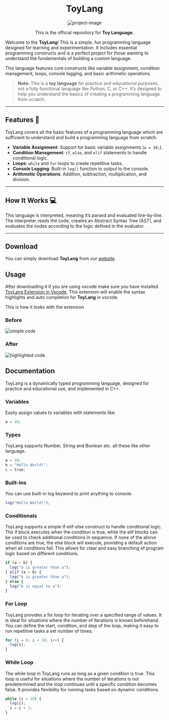 <h1 align="center" id="title">ToyLang</h1>

<p align="center"><img src="https://socialify.git.ci/Rohit-Ahirwal/ToyLang/image?description=1&font=KoHo&forks=1&language=1&name=1&owner=1&pattern=Solid&stargazers=1&theme=Auto" alt="project-image"></p>

<p align="center">This is the official repository for <b>Toy Language.</b></p>

Welcome to the **ToyLang**! This is a simple, fun programming language designed for learning and experimentation. It includes essential programming constructs and is a perfect project for those wanting to understand the fundamentals of building a custom language. 

This language features core constructs like variable assignment, condition management, loops, console logging, and basic arithmetic operations.

> **Note:** This is a **toy language** for practice and educational purposes, not a fully functional language like Python, C, or C++. It’s designed to help you understand the basics of creating a programming language from scratch.

---

## Features 🚀

ToyLang covers all the basic features of a programming language which are sufficient to understand and build a programming language from scratch.

- **Variable Assignment**: Support for basic variable assignments (`a = 10;`).
- **Condition Management**: `if`, `else`, and `elif` statements to handle conditional logic.
- **Loops**: `while` and `for` loops to create repetitive tasks.
- **Console Logging**: Built-in `log()` function to output to the console.
- **Arithmetic Operations**: Addition, subtraction, multiplication, and division.
  
---

## How It Works 💻

This language is interpreted, meaning it’s parsed and evaluated line-by-line. The interpreter reads the code, creates an Abstract Syntax Tree (AST), and evaluates the nodes according to the logic defined in the evaluator.

---

## Download

You can simply download **ToyLang** from our [website](https://toylang-docs.vercel.app/).

## Usage

After downloading it if you are using vscode make sure you have installed [ToyLang Extension in Vscode](https://marketplace.visualstudio.com/items?itemName=RohitAhirwal.toylang), This extension will enable the syntax highlights and auto completion for **ToyLang** in vscode.

This is how it looks with the extension

### Before
![simple code](https://github.com/user-attachments/assets/46b77997-7f4a-4de1-b188-ee0a123f2e71)

### After
![highlighted code](https://github.com/user-attachments/assets/e4f0fa81-27c0-417d-a7a9-c709e70eca2e)

## Documentation

ToyLang is a dynamically typed programming language, designed for practice and educational use, and implemented in C++.

### Variables
Easily assign values to variables with statements like.

```python
a = 10;
```

### Types
ToyLang supports Number, String and Boolean etc. all these like other language.

```python
a = 10;
b = "Hello World!";
c = true;
```

### Built-ins
You can use built-in log keyword to print anything to console.

```javascript
log("Hello World!");
```

### Conditionals
ToyLang supports a simple if-elif-else construct to handle conditional logic. The if block executes when the condition is true, while the elif blocks can be used to check additional conditions in sequence. If none of the above conditions are true, the else block will execute, providing a default action when all conditions fail. This allows for clear and easy branching of program logic based on different conditions.

```javascript
if (a > b) {
  log("a is greater than a");
} elif (a < b) {
  log("b is greater than a");
} else {
  log("b is equal to a");
}
```

### For Loop
ToyLang provides a for loop for iterating over a specified range of values. It is ideal for situations where the number of iterations is known beforehand. You can define the start, condition, and step of the loop, making it easy to run repetitive tasks a set number of times.

```javascript
for (i = 0; i < 10; i++) {
  log(i);
}
```

### While Loop
The while loop in ToyLang runs as long as a given condition is true. This loop is useful for situations where the number of iterations is not predetermined and the loop continues until a specific condition becomes false. It provides flexibility for running tasks based on dynamic conditions.

```javascript
while (i < 10) {
  log(i);
  i = i + 1;
}
```